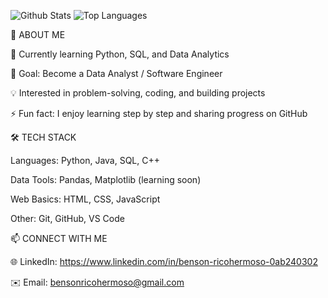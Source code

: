

![Github Stats](https://github-readme-stats.vercel.app/api?username=benson416-zxcy&show_icons=true&theme=tokyonight)           ![Top Languages](https://github-readme-stats.vercel.app/api/top-langs/?username=benson416-zxcy&layout=compact&theme=tokyonight)


🚀 ABOUT ME

🌱 Currently learning Python, SQL, and Data Analytics

🎯 Goal: Become a Data Analyst / Software Engineer

💡 Interested in problem-solving, coding, and building projects

⚡ Fun fact: I enjoy learning step by step and sharing progress on GitHub


🛠️ TECH STACK

Languages: Python, Java, SQL, C++

Data Tools: Pandas, Matplotlib (learning soon)

Web Basics: HTML, CSS, JavaScript

Other: Git, GitHub, VS Code




📫 CONNECT WITH ME

🌐 LinkedIn: https://www.linkedin.com/in/benson-ricohermoso-0ab240302

✉️ Email: bensonricohermoso@gmail.com
